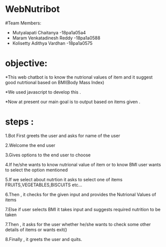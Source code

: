 # WebNutribot

#Team Members:
* Mutyalapati Chaitanya -18pa1a05a4
* Maram Venkatadinesh Reddy -18pa1a0588
* Kolisetty Adithya Vardhan -18pa1a0575

# objective:

*This web chatbot is to know the nutrional values of item and it suggest good nutrtional based on BMI(Body Mass Index)

*We used javascript to develop this .

*Now at present our main goal is to output based on items given .

# steps :
1.Bot First greets the user and asks for name of the user

2.Welcome the end user 

3.Gives options to the end user to choose

4.If he/she wants to know nutrional value of item or to know BMI user wants to select the option mentioned

5.If we select about nutrtion it asks to select one of items FRUITS,VEGETABLES,BISCUITS etc...

6.Then , it checks for the given input and provides the Nutrional Values of items

7.Else if user selects BMI it takes input and suggests required nutrition to be taken 

7.Then , it asks for the user whether he/she wants to check some other details of items or wants exit()

8.Finally , it greets the user and quits.
